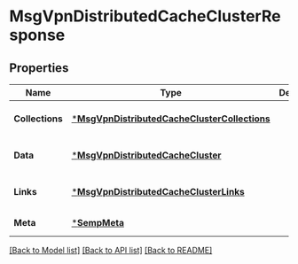 # MsgVpnDistributedCacheClusterResponse

## Properties
Name | Type | Description | Notes
------------ | ------------- | ------------- | -------------
**Collections** | [***MsgVpnDistributedCacheClusterCollections**](MsgVpnDistributedCacheClusterCollections.md) |  | [optional] [default to null]
**Data** | [***MsgVpnDistributedCacheCluster**](MsgVpnDistributedCacheCluster.md) |  | [optional] [default to null]
**Links** | [***MsgVpnDistributedCacheClusterLinks**](MsgVpnDistributedCacheClusterLinks.md) |  | [optional] [default to null]
**Meta** | [***SempMeta**](SempMeta.md) |  | [default to null]

[[Back to Model list]](../README.md#documentation-for-models) [[Back to API list]](../README.md#documentation-for-api-endpoints) [[Back to README]](../README.md)

